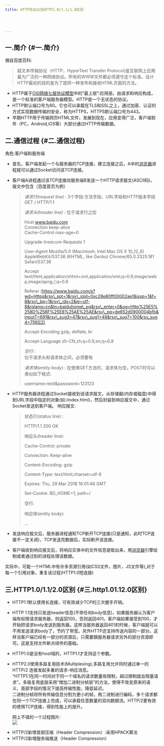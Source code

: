 ```yaml
---
title: HTTP协议以及HTTP2.0/1.1/1.0区别




---
```

## 一.简介 {#一.简介}

摘自百度百科:

> 超文本传输协议（HTTP，HyperText Transfer Protocol)是互联网上应用最为广泛的一种网络协议。所有的WWW文件都必须遵守这个标准。设计HTTP最初的目的是为了提供一种发布和接收HTML页面的方法。

* HTTP属于[OSI网络七层协议模型][1]中的&#8221;最上层&#8221;:应用层。由请求和响应构成，是一个标准的客户端服务器模型。HTTP是一个无状态的协议。
* HTTP默认端口号为80。它也可以承载在TLS和SSL之上，通过加密、认证的方式实现数据传输的安全，称为HTTPS，HTTPS默认端口号为443。
* 早期HTTP用于传输网页HTML文件，发展到现在，应用变得广泛，客户端软件（PC，Android,iOS等）大部分通过HTTP传输数据。

## 二.通信过程 {#二.通信过程}

角色:客户端和服务端

* 首先，客户端发起一个与服务器的TCP连接，建立连接之后，A中的[浏览器](https://www.w3cdoc.com)进程就可以通过Socket访问该TCP连接。
* 客户端A进程通过该TCP连接向服务端B发送一个HTTP请求报文(ASCII码)，报文中包含（百度首页为例）  
    > _请求行(request line)_ : 3个字段:方法字段、URL字段和HTTP版本字段  
    > GET / HTTP/1.1
    >
    > _请求头(header line)_ : 位于请求行之后
    >
    > Host www.baidu.com  
    > Connection keep-alive  
    > Cache-Control max-age=0
    >
    > Upgrade-Insecure-Requests 1
    >
    > User-Agent Mozilla/5.0 (Macintosh; Intel Mac OS X 10\_12\_6) AppleWebKit/537.36 (KHTML, like Gecko) Chrome/65.0.3325.181 Safari/537.36
    >
    > Accept text/html,application/xhtml+xml,application/xml;q=0.9,image/webp,image/apng,_/_;q=0.8
    >
    > Referer [https://www.baidu.com/s?wd=Https&rsv\_spt=1&rsv\_iqid=0xc28e80ff00002ae1&issp=1&f=8&rsv\_bp=1&rsv\_idx=2&ie=utf-8&rqlang=cn&tn=baiduhome\_pg&rsv\_enter=0&oq=Http%25E5%258D%258F%25E8%25AE%25AE&rsv\_pq=de652d0900004bfb&inputT=691&rsv\_sug3=47&rsv\_sug1=48&rsv\_sug7=100&rsv_sug4=756][2]
    >
    > Accept-Encoding gzip, deflate, br
    >
    > Accept-Language zh-CN,zh;q=0.9,en;q=0.8
    >
    > _空行_ :  
    > 位于请求头和请求体之间，必须要有
    >
    > _请求体(entity body)_ : 在使用GET方法时，请求体为空。POST时可以类似如下格式:
    >
    > username=test&password=123123

* HTTP服务器进程通过Socket接收到该请求报文，从存储器(内存或磁盘)中得到URL字段中指定的对象(如:/index.html)，然后封装到响应报文中，通过Socket发送到客户端。
    响应报文:

    > 状态行(status line) :
    >
    > HTTP/1.1 200 OK
    >
    > 响应头(header line):
    >
    > Cache-Control: private
    >
    > Connection: Keep-alive
    >
    > Content-Encoding: gzip
    >
    > Content-Type: text/html;charset=utf-8
    >
    > 
    >
    > Expires: Thu, 29 Mar 2018 16:01:46 GMT
    >
    > Set-Cookie: BD_HOME=1; path=/
    >
    > 空行:
    >
    > 响应体(entity body):  
    > <html>&#8230;</html>

* 发送响应报文后，服务器进程通知TCP断开TCP连接(只是通知，此时TCP连接不一定关闭)，TCP发送完数据后，实际断开该连接。
* 客户端收到响应报文后，将响应实体中的文件信息提取出来，用[浏览器](https://www.w3cdoc.com)引擎绘制或者通过别的进程处理该数据。

实际中，可能一个HTML中有许多资源引用(如CSS文件，图片，JS文件等),对于每一个引用对象，重复该过程(HTTP1.0短连接)

## 三.HTTP1.0/1.1/2.0区别 {#三.http1.01.12.0区别}

* HTTP1.1默认使用长连接，可有效减少TCP的三次握手开销。
* HTTP 1.1支持只发送header信息(不带任何body信息)，如果服务器认为客户端有权限请求服务器，则返回100，否则返回401。客户端如果接受到100，才开始把请求body发送到服务器。这样当服务器返回401的时候，客户端就可以不用发送请求body了，节约了带宽。另外HTTP还支持传送内容的一部分。这样当客户端已经有一部分的资源后，只需要跟服务器请求另外的部分资源即可。这是支持文件断点续传的基础。
* HTTP1.0是没有host域的，HTTP1.1才支持这个参数。
* HTTP2.0使用多路复用技术(Multiplexing),多路复用允许同时通过单一的 HTTP/2 连接发起多重的请求-响应消息。  
    &#8220;HTTP1.1在同一时间对于同一个域名的请求数量有限制，超过限制就会阻塞请求&#8221;。多路复用底层采用&#8221;增加二进制分帧层&#8221;的方法，使得不改变原来的语义、首部字段的情况下提高传输性能，降低延迟。  
    二进制分帧将所有传输信息分割为更小的帧，用二进制进行编码，多个请求都在同一个TCP连接上完成，可以承载任意数量的双向数据流。HTTP/2更有效的使用TCP连接，得到性能上的提升。</p>
    网上不错的一个过程图片:  
<img src="https://haomou.oss-cn-beijing.aliyuncs.com/upload/2019/07/951506-20180330005255437-1566386281.jpg?x-oss-process=image/quality,q_10/resize,m_lfit,w_200" data-src="https://haomou.oss-cn-beijing.aliyuncs.com/upload/2019/07/951506-20180330005255437-1566386281.jpg?x-oss-process=image/format,webp" /> </li> </ul>

  * HTTP/2新增首部压缩（Header Compression）:采用HPACK算法
  * HTTP/2新增服务端推送（Header Compression）

 [1]: https://www.cnblogs.com/Robin-YB/p/6668762.html
 [2]: https://www.baidu.com/s?wd=Https&rsv_spt=1&rsv_iqid=0xc28e80ff00002ae1&issp=1&f=8&rsv_bp=1&rsv_idx=2&ie=utf-8&rqlang=cn&tn=baiduhome_pg&rsv_enter=0&oq=Http%25E5%258D%258F%25E8%25AE%25AE&rsv_pq=de652d0900004bfb&inputT=691&rsv_sug3=47&rsv_sug1=48&rsv_sug7=100&rsv_sug4=756
